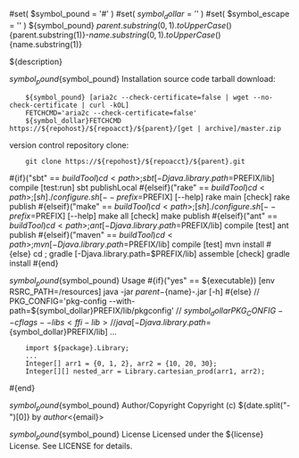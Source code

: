 #set( $symbol_pound = '#' )
#set( $symbol_dollar = '$' )
#set( $symbol_escape = '\' )
${symbol_pound} ${parent.substring(0,1).toUpperCase()}${parent.substring(1)}-${name.substring(0,1).toUpperCase()}${name.substring(1)}
<!-- .md to .html: markdown foo.md > foo.html
                   pandoc -s -f markdown_strict -t html5 -o foo.html foo.md -->

${description}

${symbol_pound}${symbol_pound} Installation
source code tarball download:
    
        ${symbol_pound} [aria2c --check-certificate=false | wget --no-check-certificate | curl -kOL]
        FETCHCMD='aria2c --check-certificate=false'
        ${symbol_dollar}FETCHCMD https://${repohost}/${repoacct}/${parent}/[get | archive]/master.zip

version control repository clone:
        
        git clone https://${repohost}/${repoacct}/${parent}.git


#{if}("sbt" == ${buildTool})
cd <path> ; sbt [-Djava.library.path=$PREFIX/lib] compile [test:run]
sbt publishLocal
#{elseif}("rake" == ${buildTool})
cd <path> ; [sh] ./configure.sh [--prefix=$PREFIX] [--help]
rake main [check]
rake publish
#{elseif}("make" == ${buildTool})
cd <path> ; [sh] ./configure.sh [--prefix=$PREFIX] [--help]
make all [check]
make publish
#{elseif}("ant" == ${buildTool})
cd <path> ; ant [-Djava.library.path=$PREFIX/lib] compile [test]
ant publish
#{elseif}("maven" == ${buildTool})
cd <path> ; mvn [-Djava.library.path=$PREFIX/lib] compile [test]
mvn install
#{else}
cd <path> ; gradle [-Djava.library.path=$PREFIX/lib] assemble [check]
gradle install
#{end}

${symbol_pound}${symbol_pound} Usage
#{if}("yes" == ${executable})
        [env RSRC_PATH=<path>/resources] java -jar ${parent}-${name}-<version>.jar [-h]
#{else}
        // PKG_CONFIG='pkg-config --with-path=${symbol_dollar}PREFIX/lib/pkgconfig'
        // ${symbol_dollar}PKG_CONFIG --cflags --libs <ffi-lib>
        // java [-Djava.library.path=${symbol_dollar}PREFIX/lib] ...
        
        import ${package}.Library;
        ...
        Integer[] arr1 = {0, 1, 2}, arr2 = {10, 20, 30};
        Integer[][] nested_arr = Library.cartesian_prod(arr1, arr2);
#{end}

${symbol_pound}${symbol_pound} Author/Copyright
Copyright (c) ${date.split("-")[0]} by ${author} <${email}>


${symbol_pound}${symbol_pound} License
Licensed under the ${license} License. See LICENSE for details.

